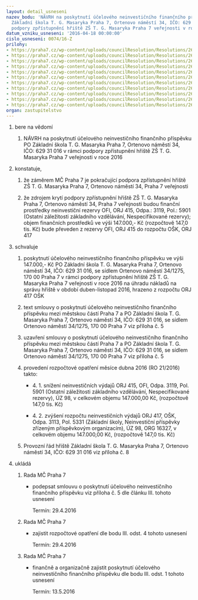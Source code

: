 ```yaml
---
layout: detail_usneseni
nazev_bodu: 'NÁVRH na poskytnutí účelového neinvestičního finančního příspěvku PO
  Základní škola T. G. Masaryka Praha 7, Ortenovo náměstí 34, IČO: 629 31 016 v rámci
  podpory zpřístupnění hřiště ZŠ T. G. Masaryka Praha 7 veřejnosti v roce 2016'
datum_vzniku_usneseni: '2016-04-18 00:00:00'
cislo_usneseni: 0074/16-Z
prilohy:
- https://praha7.cz/wp-content/uploads/councilResolution/Resolutions/26893/export/MD_Prispevek_hriste_TGM_2016_V_z_R~46772.doc
- https://praha7.cz/wp-content/uploads/councilResolution/Resolutions/26893/export/Usneseni_R_hriste_TGM_2016~46771.pdf
- https://praha7.cz/wp-content/uploads/councilResolution/Resolutions/26893/export/Zadost_TGM_spravahriste~46770.pdf
- https://praha7.cz/wp-content/uploads/councilResolution/Resolutions/26893/export/IS_OSK_147000_hristeTGM_proverejnost_V~46769.pdf
- https://praha7.cz/wp-content/uploads/councilResolution/Resolutions/26893/export/S_Smlouva_o_poskytnuti_prispevku_hriste_TGM_2016_z_R~46767.doc
- https://praha7.cz/wp-content/uploads/councilResolution/Resolutions/26893/export/RSS_ZSTGM_hriste_2016~46766.pdf
- https://praha7.cz/wp-content/uploads/councilResolution/Resolutions/26893/export/DPH_ZSTGM_hriste_2016~46765.pdf
- https://praha7.cz/wp-content/uploads/councilResolution/Resolutions/26893/export/ProvozniradTGM_2016_z_R~46764.doc
- https://praha7.cz/wp-content/uploads/councilResolution/Resolutions/26893/export/Anketa_participativnirozpocet_2014~46763.pdf
- https://praha7.cz/wp-content/uploads/councilResolution/Resolutions/26893/export/Zapis_3_jednani_SK_14_03_2016~46762.pdf
- https://praha7.cz/wp-content/uploads/councilResolution/Resolutions/26893/export/export~48779.pdf
organ: zastupitelstvo
---
```

<OL class=urzList_view id=urzList>
<LI class=urzClass1><SPAN name="1">bere na vědomí</SPAN> 
<OL class=urzOlClass>
<LI class=urzClass2 style="TEXT-ALIGN: left"><SPAN>
<P>NÁVRH na poskytnutí účelového neinvestičního finančního příspěvku PO Základní škola T. G. Masaryka Praha 7, Ortenovo náměstí 34, IČO: 629 31 016 v rámci podpory zpřístupnění hřiště ZŠ T. G. Masaryka Praha 7 veřejnosti v roce 2016</P></SPAN></LI></OL></LI>
<LI class=urzClass1><SPAN name="50">konstatuje,</SPAN> 
<OL class=urzOlClass>
<LI class=urzClass2 style="TEXT-ALIGN: left"><SPAN>
<P>že záměrem MČ Praha 7 je pokračující podpora zpřístupnění hřiště ZŠ T. G. Masaryka Praha 7, Ortenovo náměstí 34, Praha 7 veřejnosti</P></SPAN></LI>
<LI class=urzClass2 style="TEXT-ALIGN: left"><SPAN>
<P>že zdrojem krytí podpory zpřístupnění hřiště ZŠ T. G. Masaryka Praha 7, Ortenovo náměstí 34, Praha 7 veřejnosti budou finanční prostředky neinvestiční rezervy OFI, ORJ 415, Odpa.: 3119, Pol.: 5901 (Ostatní záležitosti základního vzdělávání, Nespecifikované rezervy); objem finančních prostředků ve výši 147.000,- Kč (rozpočtově 147,0 tis. Kč) bude převeden z rezervy OFI, ORJ 415 do rozpočtu OŠK, ORJ 417</P></SPAN></LI></OL></LI>
<LI class=urzClass1><SPAN name="24">schvaluje</SPAN> 
<OL class=urzOlClass>
<LI class=urzClass2 style="TEXT-ALIGN: left"><SPAN>
<P>poskytnutí účelového neinvestičního finančního příspěvku ve výši 147.000,- Kč PO Základní škola T. G. Masaryka Praha 7, Ortenovo náměstí 34, IČO: 629 31 016, se sídlem Ortenovo náměstí 34/1275, 170 00 Praha 7 v rámci podpory zpřístupnění hřiště ZŠ T. G. Masaryka Praha 7 veřejnosti v roce 2016 na úhradu nákladů na správu hřiště v období duben-listopad 2016, hrazeno z rozpočtu ORJ 417 OŠK</P></SPAN></LI>
<LI class=urzClass2 style="TEXT-ALIGN: left"><SPAN>
<P>text smlouvy o poskytnutí účelového neinvestičního finančního příspěvku mezi městskou částí Praha 7 a PO Základní škola T. G. Masaryka Praha 7, Ortenovo náměstí 34, IČO: 629 31 016, se sídlem Ortenovo náměstí 34/1275, 170 00 Praha 7 viz příloha č. 5</P></SPAN></LI>
<LI class=urzClass2 style="TEXT-ALIGN: left"><SPAN>
<P>uzavření smlouvy o poskytnutí účelového neinvestičního finančního příspěvku mezi městskou částí Praha 7 a PO Základní škola T. G. Masaryka Praha 7, Ortenovo náměstí 34, IČO: 629 31 016, se sídlem Ortenovo náměstí 34/1275, 170 00 Praha 7 viz příloha č. 5</P></SPAN></LI>
<LI class=urzClass2 style="TEXT-ALIGN: left"><SPAN>
<P>provedení rozpočtové opatření měsíce dubna 2016 (RO 21/2016) takto:</P></SPAN>
<UL class=urzUlClass>
<LI class=urzClass3 style="TEXT-ALIGN: left"><SPAN>
<P>4. 1. snížení neinvestičních výdajů ORJ 415, OFI, Odpa. 3119, Pol. 5901 (Ostatní záležitosti základního vzdělávání, Nespecifikované rezervy), ÚZ 98, v celkovém objemu 147.000,00 Kč, (rozpočtově 147,0 tis. Kč)</P></SPAN></LI>
<LI class=urzClass3 style="TEXT-ALIGN: left"><SPAN>
<P>4. 2. zvýšení rozpočtu neinvestičních výdajů ORJ 417, OŠK, Odpa. 3113, Pol. 5331 (Základní školy, Neinvestiční příspěvky zřízeným příspěvkovým organizacím), ÚZ 98, ORG 16327, v celkovém objemu 147.000,00 Kč, (rozpočtově 147,0 tis. Kč)</P></SPAN></LI></UL></LI>
<LI class=urzClass2 style="TEXT-ALIGN: left"><SPAN>
<P>Provozní řád hřiště Základní škola T. G. Masaryka Praha 7, Ortenovo náměstí 34, IČO: 629 31 016 viz příloha č. 8</P></SPAN></LI></OL></LI>
<LI class=urzClass1 id=urzUkoly><SPAN name="1">ukládá</SPAN>
<OL class=urzOlClass>
<LI class=urzClass2><SPAN>
<P>Rada MČ Praha 7</P></SPAN>
<UL class=urzUlClass>
<LI class=urzClass3><SPAN>
<P>podepsat smlouvu o poskytnutí účelového neinvestičního finančního příspěvku viz příloha č. 5 dle článku III. tohoto usnesení</P></SPAN><SPAN class=urzUkolTermin>Termín:&nbsp;29.4.2016</SPAN></LI></UL></LI>
<LI class=urzClass2><SPAN>
<P>Rada MČ Praha 7</P></SPAN>
<UL class=urzUlClass>
<LI class=urzClass3><SPAN>
<P>zajistit rozpočtové opatření dle bodu III. odst. 4 tohoto usnesení</P></SPAN><SPAN class=urzUkolTermin>Termín:&nbsp;29.4.2016</SPAN></LI></UL></LI>
<LI class=urzClass2><SPAN>
<P>Rada MČ Praha 7</P></SPAN>
<UL class=urzUlClass>
<LI class=urzClass3><SPAN>
<P>finančně a organizačně zajistit poskytnutí účelového neinvestičního finančního příspěvku dle bodu III. odst. 1 tohoto usnesení</P></SPAN><SPAN class=urzUkolTermin>Termín:&nbsp;13.5.2016</SPAN></LI></UL></LI></OL></LI></OL>